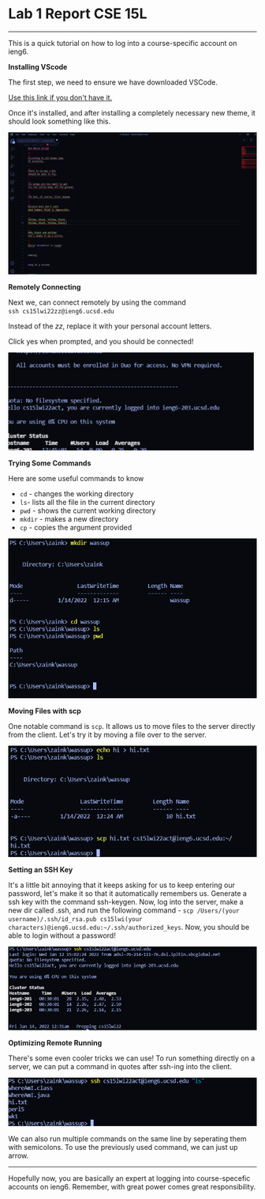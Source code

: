 # Lab 1 Report CSE 15L

***

This is a quick tutorial on how to log into a course-specific account on ieng6. 

**Installing VScode**

The first step, we need to ensure we have downloaded VSCode. 

[Use this link if you don't have it.](https://code.visualstudio.com/) 

Once it's installed, and after installing a completely necessary new theme, it should look something like this. 

![Image](image1.png)

**Remotely Connecting**

Next we, can connect remotely by using the command  
`ssh cs15lwi22zz@ieng6.ucsd.edu`

Instead of the *zz*, replace it with your personal account letters. 

Click yes when prompted, and you should be connected!

![Image](image2.png)

**Trying Some Commands**

Here are some useful commands to know

* `cd` - changes the working directory
* `ls`- lists all the file in the current directory
* `pwd` - shows the current working directory
* `mkdir` - makes a new directory
* `cp` - copies the argument provided

![Image](image3.png)

**Moving Files with scp**

One notable command is `scp`. It allows us to move files to the server directly from the client. Let's try it by moving a file over to the server. 

![Image](image4.png)

**Setting an SSH Key**

It's a little bit annoying that it keeps asking for us to keep entering our password, let's make it so that it automatically remembers us. Generate a ssh key with the command ssh-keygen. Now, log into the server, make a new dir called .ssh, and run the following command - `scp /Users/(your username)/.ssh/id_rsa.pub cs15lwi(your characters)@ieng6.ucsd.edu:~/.ssh/authorized_keys`. Now, you should be able to login without a password!

![Image](image5.png)

**Optimizing Remote Running**

There's some even cooler tricks we can use! To run something directly on a server, we can put a command in quotes after ssh-ing into the client. 

![Image](image6.png)

We can also run multiple commands on the same line by seperating them with semicolons. To use the previously used command, we can just up arrow. 

---

Hopefully now, you are basically an expert at logging into course-specefic accounts on ieng6. Remember, with great power comes great responsibility.  

